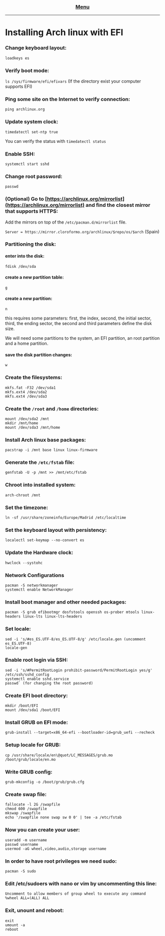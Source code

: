 <h3 align="center">
  <a href="https://github.com/jevo1900/Linux-Things/blob/main/README.md">Menu</a>
</h3>

---

# Installing Arch linux with EFI

### Change keyboard layout:

   `loadkeys es`

### Verify boot mode:

   `ls /sys/firmware/efi/efivars` (If the directory exist your computer supports EFI)

### Ping some site on the Internet to verify connection:

   `ping archlinux.org`
   
### Update system clock:

   `timedatectl set-ntp true`
   
   You can verify the status with `timedatectl status`

### Enable SSH:

`systemctl start sshd`

### Change root password:

`passwd`

### (Optional) Go to [https://archlinux.org/mirrorlist](https://archlinux.org/mirrorlist) and find the closest mirror that supports HTTPS:

Add the mirrors on top of the `/etc/pacman.d/mirrorlist` file.

`Server = https://mirror.cloroformo.org/archlinux/$repo/os/$arch` (Spain)

### Partitioning the disk:

   #### enter into the disk:
   
   `fdisk /dev/sda`
   
   #### create a new partition table:
   
   `g`
   
   #### create a new partition:
   
   `n`
      
   this requires some parameters: first, the index, second, the initial sector, third, the ending sector,  the second and third parameters define the disk size.
    
   We will need some partitions to the system, an EFI partition, an root partition and a home partition.
      
   #### save the disk partition changes:
   
   `w`
      
### Create the filesystems:
    mkfs.fat -F32 /dev/sda1
    mkfs.ext4 /dev/sda2
    mkfs.ext4 /dev/sda3

### Create the `/root` and `/home` directories:
    mount /dev/sda2 /mnt
    mkdir /mnt/home
    mount /dev/sda3 /mnt/home

### Install Arch linux base packages:
    pacstrap -i /mnt base linux linux-firmware

### Generate the `/etc/fstab` file:
    genfstab -U -p /mnt >> /mnt/etc/fstab

### Chroot into installed system:
    arch-chroot /mnt

### Set the timezone:
    ln -sf /usr/share/zoneinfo/Europe/Madrid /etc/localtime
    
### Set the keyboard layout with persistency: 
    localectl set-keymap --no-convert es

### Update the Hardware clock:
    hwclock --systohc
    
### Network Configurations
    pacman -S networkmanager
    systemctl enable NetworkManager

### Install boot manager and other needed packages:
    pacman -S grub efibootmgr dosfstools openssh os-prober mtools linux-headers linux-lts linux-lts-headers

### Set locale:
    sed -i 's/#es_ES.UTF-8/es_ES.UTF-8/g' /etc/locale.gen (uncomment es_ES.UTF-8)
    locale-gen

### Enable root login via SSH:
    sed -i 's/#PermitRootLogin prohibit-password/PermitRootLogin yes/g' /etc/ssh/sshd_config
    systemctl enable sshd.service
    passwd` (for changing the root password)

### Create EFI boot directory:
    mkdir /boot/EFI
    mount /dev/sda1 /boot/EFI

### Install GRUB on EFI mode:
    grub-install --target=x86_64-efi --bootloader-id=grub_uefi --recheck

### Setup locale for GRUB:
    cp /usr/share/locale/en\@quot/LC_MESSAGES/grub.mo /boot/grub/locale/en.mo

### Write GRUB config:
    grub-mkconfig -o /boot/grub/grub.cfg

### Create swap file:
    fallocate -l 2G /swapfile
    chmod 600 /swapfile
    mkswap /swapfile
    echo '/swapfile none swap sw 0 0' | tee -a /etc/fstab
    
### Now you can create your user:
    useradd -m username
    passwd username
    usermod -aG wheel,video,audio,storage username

### In order to have root privileges we need sudo:
    pacman -S sudo

### Edit /etc/sudoers with nano or vim by uncommenting this line:
    Uncomment to allow members of group wheel to execute any command
    %wheel ALL=(ALL) ALL

### Exit, unount and reboot:
    exit
    umount -a
    reboot

